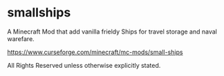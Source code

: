 # smallships
A Minecraft Mod that add vanilla frieldy Ships for travel storage and naval warefare.

https://www.curseforge.com/minecraft/mc-mods/small-ships

All Rights Reserved unless otherwise explicitly stated.
